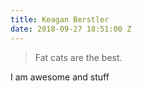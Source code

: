 ```yaml
---
title: Keagan Berstler
date: 2018-09-27 18:51:00 Z
---
```


> Fat cats are the best.

I am awesome and stuff
